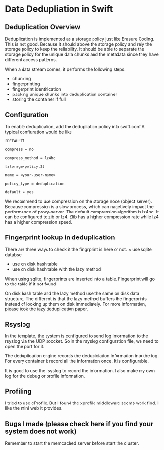 # Data Dedupliation in Swift
## Deduplication Overview
Deduplication is implemented as a storage policy just like Erasure Coding.
This is not good. Because it should above the storage policy and rely the
storage policy to keep the reliability. It should be able to separate the
storage policy for the unique data chunks and the metadata since they have
different access patterns.

When a data stream comes, it performs the following steps.

* chunking
* fingerprinting
* fingerprint identification
* packing unique chunks into deduplication container
* storing the container if full

## Configuration
To enable deduplication, add the dedupliation policy into swift.conf
A typical confiuration would be like

`[DEFAULT]`

`compress = no`

`compress_method = lz4hc`

`[storage-policy:2]`

`name = <your-user-name>`

`policy_type = deduplication`

`default = yes`

We recommend to use compression on the storage node (object server). Because
compression is a slow process, which can nagetively impact the performance of
proxy-server. The default compression algorithm is lz4hc. It can be configured
to zib or lz4. Zlib has a higher compression rate while lz4 has a higher
compression speed.

## Fingerprint lookup in deduplication

There are three ways to check if the fingrprint is here or not.
× use sqlite databse
* use on disk hash table
* use on disk hash table with the lazy method

When using sqlite, fingerprints are inserted into a table.
Fingerprint will go to the table if it not found

On disk hash table and the lazy method use the same on disk data structure.
The different is that the lazy method buffers the fingerprints instead of
looking up them on disk immediately. For more information, please look the
lazy deduplication paper.


## Rsyslog
In the template, the system is configured to send log information to the rsyslog
via the UDP soccket. So in the rsyslog configuration file, we need to open the
port for it.

The deduplication engine records the deduplciation information into the log.
For every container it record all the information once. It is configurable.

It is good to use the rsyslog to record the information. I also make my own log
for the debug or profile information.

## Profiling
I tried to use cProfile. But I found the xprofile middleware seems work find. I
like the mini web it provides.


## Bugs I made (please check here if you find your system does not work)
Remember to start the memcached server before start the cluster.

